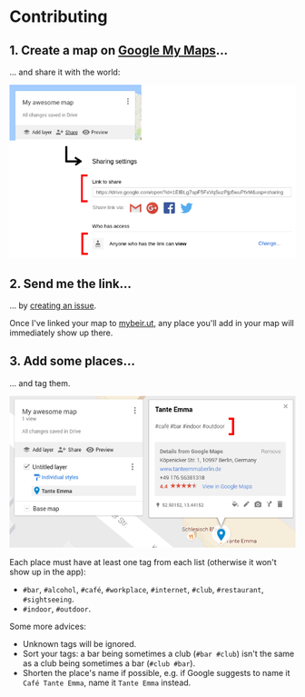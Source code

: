 # Contributing

## 1. Create a map on [Google My Maps](https://google.com/mymaps)...

... and share it with the world:

![share](share.png)

## 2. Send me the link...

... by [creating an issue](https://github.com/AurelienLourot/mybeir.ut/issues).

Once I've linked your map to [mybeir.ut](https://beirut.myberl.in/), any place you'll add in your map will
immediately show up there.

## 3. Add some places...

... and tag them.

![tags](tags.png)

Each place must have at least one tag from each list (otherwise it won't show up in the app):

<!---
FIXME: generate this list
-->
* `#bar`, `#alcohol`, `#café`, `#workplace`, `#internet`, `#club`, `#restaurant`, `#sightseeing`.
* `#indoor`, `#outdoor`.

Some more advices:

* Unknown tags will be ignored.
* Sort your tags: a bar being sometimes a club (`#bar #club`) isn't the same as a club being
  sometimes a bar (`#club #bar`).
* Shorten the place's name if possible, e.g. if Google suggests to name it `Café Tante Emma`, name
  it `Tante Emma` instead.
